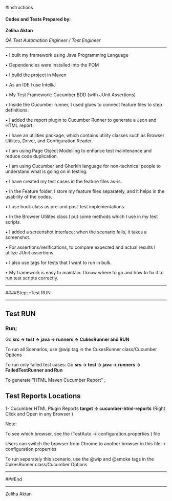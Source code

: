 #Instructions

#### Codes and Tests Prepared by:
**Zeliha Aktan**

*QA Test Automation Engineer / Test Engineer*


------------
•  I built my framework using Java Programming Language

•  Dependencies were installed into the POM

•  I build the project in Maven

•  As an IDE I use IntelliJ

•  My Test Framework: Cucumber BDD (with JUnit  Assertions)

•  Inside the Cucumber runner, I used glues to connect feature files to step definitions.

•  I added the report plugin to Cucumber Runner to generate a Json and HTML report.

•  I have an utilities package, which contains utility classes such as Browser Utilites, Driver, and Configuration Reader.

•  I am using Page Object Modelling to enhance test maintenance and reduce code duplication.

•  I am using Cucumber and Gherkin language for non-technical people to understand what is going on in testing.

•  I have created my test cases in the feature files as-is.

•  In the Feature folder, I store my feature files separately, and it helps in the usability of the codes.

•  I use hook class as pre-and post-test implementations.

•  In the Browser Utilites class I put some methods which I use in my test scripts.

•  I added a screenshot interface; when the scenario fails, it takes a screenshot.

•  For assertions/verifications, to compare expected and actual results I utilize JUnit assertions.

•  I also use tags for tests that I want to run in bulk.

•  My framework is easy to maintain. I know where to go and how to fix it to run test scripts correctly.


--------------

####Step;
-Test RUN

----------------


## Test RUN

### Run;
Go **src -> test -> java  -> runners -> CukesRunner and RUN**

To run all Scenarios, use @wip tag in the CukesRunner class/Cucumber Options

To run only failed test cases:
Go **srs -> test -> java -> runners -> FailedTestRunner and Run**

To generate "HTML Maven Cucumber Report" ;
## Test Reports Locations
1- Cucumber HTML Plugin Reports
**target -> cucumber-html-reports**
(Right Click and Open in any Browser )



Note:

To see which browser, see the (TestAuto -> configuration.properties ) file

Users can switch the browser from Chrome to another browser in this file -> configuration.properties

To run separately this scenario, use the @wip and @smoke tags in the CukesRunner class/Cucumber Options



------------



###End

------------

Zeliha Aktan